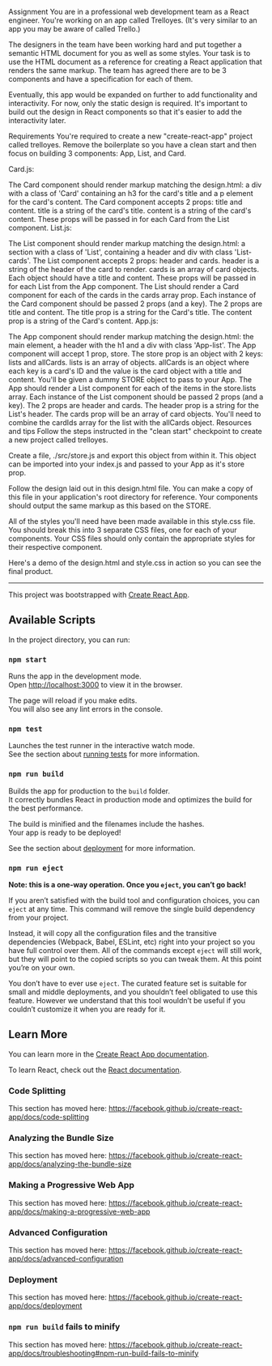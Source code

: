 Assignment
You are in a professional web development team as a React engineer. You're working on an app called Trelloyes. (It's very similar to an app you may be aware of called Trello.)

The designers in the team have been working hard and put together a semantic HTML document for you as well as some styles. Your task is to use the HTML document as a reference for creating a React application that renders the same markup. The team has agreed there are to be 3 components and have a specification for each of them.

Eventually, this app would be expanded on further to add functionality and interactivity. For now, only the static design is required. It's important to build out the design in React components so that it's easier to add the interactivity later.

Requirements
You're required to create a new "create-react-app" project called trelloyes. Remove the boilerplate so you have a clean start and then focus on building 3 components: App, List, and Card.

Card.js:

The Card component should render markup matching the design.html: a div with a class of 'Card' containing an h3 for the card's title and a p element for the card's content.
The Card component accepts 2 props: title and content.
title is a string of the card's title.
content is a string of the card's content.
These props will be passed in for each Card from the List component.
List.js:

The List component should render markup matching the design.html: a section with a class of 'List', containing a header and div with class 'List-cards'.
The List component accepts 2 props: header and cards.
header is a string of the header of the card to render.
cards is an array of card objects. Each object should have a title and content.
These props will be passed in for each List from the App component.
The List should render a Card component for each of the cards in the cards array prop.
Each instance of the Card component should be passed 2 props (and a key). The 2 props are title and content.
The title prop is a string for the Card's title.
The content prop is a string of the Card's content.
App.js:

The App component should render markup matching the design.html: the main element, a header with the h1 and a div with class 'App-list'.
The App component will accept 1 prop, store.
The store prop is an object with 2 keys: lists and allCards.
lists is an array of objects.
allCards is an object where each key is a card's ID and the value is the card object with a title and content.
You'll be given a dummy STORE object to pass to your App.
The App should render a List component for each of the items in the store.lists array.
Each instance of the List component should be passed 2 props (and a key). The 2 props are header and cards.
The header prop is a string for the List's header.
The cards prop will be an array of card objects.
You'll need to combine the cardIds array for the list with the allCards object.
Resources and tips
Follow the steps instructed in the "clean start" checkpoint to create a new project called trelloyes.

Create a file, ./src/store.js and export this object from within it. This object can be imported into your index.js and passed to your App as it's store prop.

Follow the design laid out in this design.html file. You can make a copy of this file in your application's root directory for reference. Your components should output the same markup as this based on the STORE.

All of the styles you'll need have been made available in this style.css file. You should break this into 3 separate CSS files, one for each of your components. Your CSS files should only contain the appropriate styles for their respective component.

Here's a demo of the design.html and style.css in action so you can see the final product.

*************************************

This project was bootstrapped with [Create React App](https://github.com/facebook/create-react-app).

## Available Scripts

In the project directory, you can run:

### `npm start`

Runs the app in the development mode.<br>
Open [http://localhost:3000](http://localhost:3000) to view it in the browser.

The page will reload if you make edits.<br>
You will also see any lint errors in the console.

### `npm test`

Launches the test runner in the interactive watch mode.<br>
See the section about [running tests](https://facebook.github.io/create-react-app/docs/running-tests) for more information.

### `npm run build`

Builds the app for production to the `build` folder.<br>
It correctly bundles React in production mode and optimizes the build for the best performance.

The build is minified and the filenames include the hashes.<br>
Your app is ready to be deployed!

See the section about [deployment](https://facebook.github.io/create-react-app/docs/deployment) for more information.

### `npm run eject`

**Note: this is a one-way operation. Once you `eject`, you can’t go back!**

If you aren’t satisfied with the build tool and configuration choices, you can `eject` at any time. This command will remove the single build dependency from your project.

Instead, it will copy all the configuration files and the transitive dependencies (Webpack, Babel, ESLint, etc) right into your project so you have full control over them. All of the commands except `eject` will still work, but they will point to the copied scripts so you can tweak them. At this point you’re on your own.

You don’t have to ever use `eject`. The curated feature set is suitable for small and middle deployments, and you shouldn’t feel obligated to use this feature. However we understand that this tool wouldn’t be useful if you couldn’t customize it when you are ready for it.

## Learn More

You can learn more in the [Create React App documentation](https://facebook.github.io/create-react-app/docs/getting-started).

To learn React, check out the [React documentation](https://reactjs.org/).

### Code Splitting

This section has moved here: https://facebook.github.io/create-react-app/docs/code-splitting

### Analyzing the Bundle Size

This section has moved here: https://facebook.github.io/create-react-app/docs/analyzing-the-bundle-size

### Making a Progressive Web App

This section has moved here: https://facebook.github.io/create-react-app/docs/making-a-progressive-web-app

### Advanced Configuration

This section has moved here: https://facebook.github.io/create-react-app/docs/advanced-configuration

### Deployment

This section has moved here: https://facebook.github.io/create-react-app/docs/deployment

### `npm run build` fails to minify

This section has moved here: https://facebook.github.io/create-react-app/docs/troubleshooting#npm-run-build-fails-to-minify
